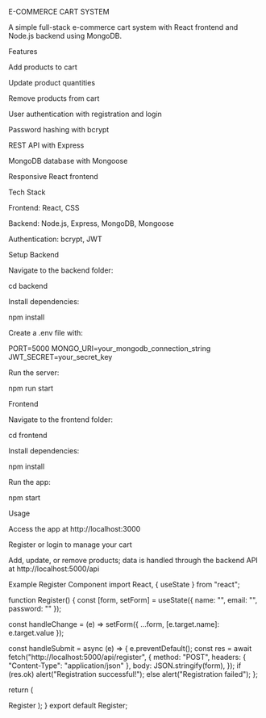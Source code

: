E-COMMERCE CART SYSTEM

A simple full-stack e-commerce cart system with React frontend and Node.js backend using MongoDB.

Features

Add products to cart

Update product quantities

Remove products from cart

User authentication with registration and login

Password hashing with bcrypt

REST API with Express

MongoDB database with Mongoose

Responsive React frontend

Tech Stack

Frontend: React, CSS

Backend: Node.js, Express, MongoDB, Mongoose

Authentication: bcrypt, JWT

Setup Backend

Navigate to the backend folder:

cd backend

Install dependencies:

npm install

Create a .env file with:

PORT=5000 MONGO_URI=your_mongodb_connection_string JWT_SECRET=your_secret_key

Run the server:

npm run start

Frontend

Navigate to the frontend folder:

cd frontend

Install dependencies:

npm install

Run the app:

npm start

Usage

Access the app at http://localhost:3000

Register or login to manage your cart

Add, update, or remove products; data is handled through the backend API at http://localhost:5000/api

Example Register Component import React, { useState } from "react";

function Register() { const [form, setForm] = useState({ name: "", email: "", password: "" });

const handleChange = (e) => setForm({ ...form, [e.target.name]: e.target.value });

const handleSubmit = async (e) => { e.preventDefault(); const res = await fetch("http://localhost:5000/api/register", { method: "POST", headers: { "Content-Type": "application/json" }, body: JSON.stringify(form), }); if (res.ok) alert("Registration successful!"); else alert("Registration failed"); };

return (

Register ); }
export default Register;
